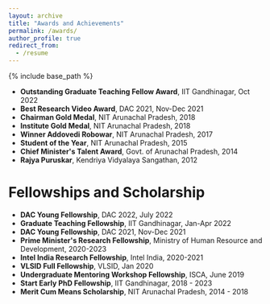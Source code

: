 ```yaml
---
layout: archive
title: "Awards and Achievements"
permalink: /awards/
author_profile: true
redirect_from:
  - /resume
---
```


{% include base_path %}
* **Outstanding Graduate Teaching Fellow Award**, IIT Gandhinagar, Oct 2022
* **Best Research Video Award**, DAC 2021, Nov-Dec 2021
* **Chairman Gold Medal**, NIT Arunachal Pradesh, 2018
* **Institute Gold Medal**, NIT Arunachal Pradesh, 2018
* **Winner Addovedi Robowar**, NIT Arunachal Pradesh, 2017
* **Student of the Year**, NIT Arunachal Pradesh, 2015
* **Chief Minister's Talent Award**, Govt. of Arunachal Pradesh, 2014
* **Rajya Puruskar**, Kendriya Vidyalaya Sangathan, 2012


Fellowships and Scholarship
======
* **DAC Young Fellowship**, DAC 2022, July 2022
* **Graduate Teaching Fellowship**, IIT Gandhinagar, Jan-Apr 2022
* **DAC Young Fellowship**, DAC 2021, Nov-Dec 2021
* **Prime Minister's Research Fellowship**, Ministry of Human Resource and Development, 2020-2023
* **Intel India Research Fellowship**, Intel India, 2020-2021
* **VLSID Full Fellowship**, VLSID, Jan 2020
* **Undergraduate Mentoring Workshop Fellowship**, ISCA, June 2019
* **Start Early PhD Fellowship**, IIT Gandhinagar, 2018 - 2023
* **Merit Cum Means Scholarship**, NIT Arunachal Pradesh, 2014 - 2018


